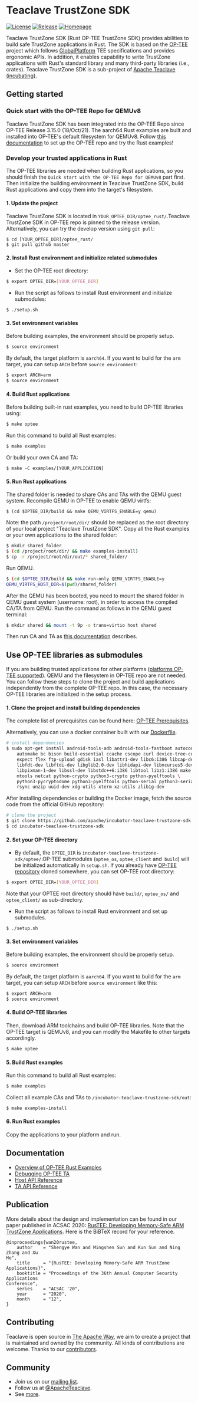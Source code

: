 # Teaclave TrustZone SDK

[![License](https://img.shields.io/badge/license-Apache-green.svg)](LICENSE)
[![Release](https://img.shields.io/github/v/tag/apache/incubator-teaclave-trustzone-sdk?label=release&sort=semver)](https://github.com/apache/incubator-teaclave-trustzone-sdk/releases)
[![Homepage](https://img.shields.io/badge/site-homepage-blue)](https://teaclave.apache.org/)

Teaclave TrustZone SDK (Rust OP-TEE TrustZone SDK) provides abilities to build
safe TrustZone applications in Rust. The SDK is based on the
[OP-TEE](https://www.op-tee.org/) project which follows
[GlobalPlatform](https://globalplatform.org/) TEE specifications and provides
ergonomic APIs. In addition, it enables capability to write TrustZone
applications with Rust's standard library and many third-party libraries (i.e.,
crates). Teaclave TrustZone SDK is a sub-project of [Apache Teaclave
(incubating)](https://teaclave.apache.org/).

## Getting started

### Quick start with the OP-TEE Repo for QEMUv8

Teaclave TrustZone SDK has been integrated into the OP-TEE Repo since OP-TEE
Release 3.15.0 (18/Oct/21). The aarch64 Rust examples are built and installed
into OP-TEE's default filesystem for QEMUv8. Follow [this
documentation](https://optee.readthedocs.io/en/latest/building/optee_with_rust.html)
to set up the OP-TEE repo and try the Rust examples!

### Develop your trusted applications in Rust

The OP-TEE libraries are needed when building Rust applications, so you should
finish the `Quick start with the OP-TEE Repo for QEMUv8` part first. Then
initialize the building environment in Teaclave TrustZone SDK, build Rust
applications and copy them into the target's filesystem.

#### 1. Update the project 

Teaclave TrustZone SDK is located in `YOUR_OPTEE_DIR/optee_rust/`.Teaclave
TrustZone SDK in OP-TEE repo is pinned to the release version. Alternatively,
you can try the develop version using `git pull`:

```
$ cd [YOUR_OPTEE_DIR]/optee_rust/
$ git pull github master
```

#### 2. Install Rust environment and initialize related submodules

* Set the OP-TEE root directory:

``` sh
$ export OPTEE_DIR=[YOUR_OPTEE_DIR]
```

* Run the script as follows to install Rust environment and initialize
  submodules:

```
$ ./setup.sh
```

#### 3. Set environment variables

Before building examples, the environment should be properly setup.

``` sh
$ source environment
```

By default, the target platform is `aarch64`. If you want to build for the `arm`
target, you can setup `ARCH` before `source environment`:

```sh
$ export ARCH=arm
$ source environment
```

#### 4. Build Rust applications

Before building built-in rust examples, you need to build OP-TEE libraries using:

``` sh
$ make optee
```

Run this command to build all Rust examples:

``` sh
$ make examples
```

Or build your own CA and TA:

```
$ make -C examples/[YOUR_APPLICATION]
```

#### 5. Run Rust applications

The shared folder is needed to share CAs and TAs with the QEMU guest system.
Recompile QEMU in OP-TEE to enable QEMU virtfs:

```
$ (cd $OPTEE_DIR/build && make QEMU_VIRTFS_ENABLE=y qemu)
```

Note: the path `/project/root/dir/` should be replaced as the root directory of
your local project "Teaclave TrustZone SDK". Copy all the Rust examples or your
own applications to the shared folder:

```sh
$ mkdir shared_folder
$ (cd /project/root/dir/ && make examples-install)
$ cp -r /project/root/dir/out/* shared_folder/
```

Run QEMU.

```sh
$ (cd $OPTEE_DIR/build && make run-only QEMU_VIRTFS_ENABLE=y
QEMU_VIRTFS_HOST_DIR=$(pwd)/shared_folder)
```

After the QEMU has been booted, you need to mount the shared folder in QEMU
guest system (username: root), in order to access the compiled CA/TA from QEMU.
Run the command as follows in the QEMU guest terminal:

```sh
$ mkdir shared && mount -t 9p -o trans=virtio host shared
```

Then run CA and TA as 
[this documentation](https://optee.readthedocs.io/en/latest/building/optee_with_rust.html)
 describes.

## Use OP-TEE libraries as submodules

If you are building trusted applications for other platforms ([platforms OP-TEE
supported](https://optee.readthedocs.io/en/latest/general/platforms.html)). QEMU
and the filesystem in OP-TEE repo are not needed.  You can follow these steps to
clone the project and build applications independently from the complete OP-TEE
repo. In this case, the necessary OP-TEE libraries are initialized in the setup
process.

#### 1. Clone the project and install building dependencies

The complete list of prerequisites can be found here: [OP-TEE
Prerequisites](https://optee.readthedocs.io/en/latest/building/prerequisites.html).

Alternatively, you can use a docker container built with our
[Dockerfile](Dockerfile).

``` sh
# install dependencies
$ sudo apt-get install android-tools-adb android-tools-fastboot autoconf \
	automake bc bison build-essential ccache cscope curl device-tree-compiler \
	expect flex ftp-upload gdisk iasl libattr1-dev libc6:i386 libcap-dev \
	libfdt-dev libftdi-dev libglib2.0-dev libhidapi-dev libncurses5-dev \
	libpixman-1-dev libssl-dev libstdc++6:i386 libtool libz1:i386 make \
	mtools netcat python-crypto python3-crypto python-pyelftools \
	python3-pycryptodome python3-pyelftools python-serial python3-serial \
	rsync unzip uuid-dev xdg-utils xterm xz-utils zlib1g-dev
```

After installing dependencies or building the Docker image, fetch the source code from the official GitHub repository:

``` sh
# clone the project
$ git clone https://github.com/apache/incubator-teaclave-trustzone-sdk.git
$ cd incubator-teaclave-trustzone-sdk
```

#### 2. Set your OP-TEE directory

* By default, the `OPTEE_DIR` is
  `incubator-teaclave-trustzone-sdk/optee/`.OP-TEE submodules (`optee_os`,
`optee_client` and` build`) will be initialized automatically in `setup.sh`. If
you already have [OP-TEE repository](https://github.com/OP-TEE)  cloned
somewhere, you can set OP-TEE root directory:

``` sh
$ export OPTEE_DIR=[YOUR_OPTEE_DIR]
```

Note that your OPTEE root directory should have `build/`, `optee_os/` and 
`optee_client/` as sub-directory.

* Run the script as follows to install Rust environment and set up submodules.

```
$ ./setup.sh
```

#### 3. Set environment variables

Before building examples, the environment should be properly setup.

``` sh
$ source environment
```

By default, the target platform is `aarch64`. If you want to build for the `arm`
target, you can setup `ARCH` before `source environment` like this:

```sh
$ export ARCH=arm
$ source environment
```

#### 4. Build OP-TEE libraries

Then, download ARM toolchains and build OP-TEE libraries. Note that the OP-TEE
target is QEMUv8, and you can modify the Makefile to other targets accordingly.

``` sh
$ make optee
```

#### 5. Build Rust examples

Run this command to build all Rust examples:

``` sh
$ make examples
```

Collect all example CAs and TAs to `/incubator-teaclave-trustzone-sdk/out`:

``` sh
$ make examples-install
```

#### 6. Run Rust examples

Copy the applications to your platform and run.


## Documentation

- [Overview of OP-TEE Rust
  Examples](https://teaclave.apache.org/trustzone-sdk-docs/overview-of-optee-rust-examples/)
- [Debugging OP-TEE
  TA](https://teaclave.apache.org/trustzone-sdk-docs/debugging-optee-ta.md/)
- [Host API
  Reference](https://teaclave.apache.org/api-docs/trustzone-sdk/optee-teec/)
- [TA API
  Reference](https://teaclave.apache.org/api-docs/trustzone-sdk/optee-utee/)

## Publication

More details about the design and implementation can be found in our paper
published in ACSAC 2020:
[RusTEE: Developing Memory-Safe ARM TrustZone
Applications](https://csis.gmu.edu/ksun/publications/ACSAC20_RusTEE_2020.pdf).
Here is the BiBTeX record for your reference.

```
@inproceedings{wan20rustee,
    author    = "Shengye Wan and Mingshen Sun and Kun Sun and Ning Zhang and Xu
He",
    title     = "{RusTEE: Developing Memory-Safe ARM TrustZone Applications}",
    booktitle = "Proceedings of the 36th Annual Computer Security Applications
Conference",
    series    = "ACSAC '20",
    year      = "2020",
    month     = "12",
}
```

## Contributing

Teaclave is open source in [The Apache
Way](https://www.apache.org/theapacheway/),
we aim to create a project that is maintained and owned by the community. All
kinds of contributions are welcome.
Thanks to our [contributors](https://teaclave.apache.org/contributors/).

## Community

- Join us on our [mailing
  list](https://lists.apache.org/list.html?dev@teaclave.apache.org).
- Follow us at [@ApacheTeaclave](https://twitter.com/ApacheTeaclave).
- See [more](https://teaclave.apache.org/community/).

